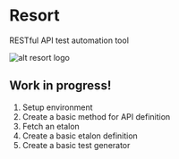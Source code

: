 # Resort
RESTful API test automation tool

![alt resort logo](http://https://github.com/againagainst/resort/blob/master/data/icons/resort.png)

## Work in progress!
1. Setup environment
2. Create a basic method for API definition
3. Fetch an etalon
4. Create a basic etalon definition
5. Create a basic test generator

